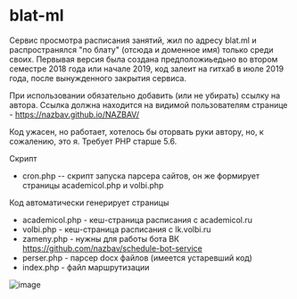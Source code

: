 # blat-ml

Сервис просмотра расписания занятий, жил по адресу blat.ml и распространялся "по блату" (отсюда и доменное имя) только среди своих.
Первывая версия была создана предположиьедьно во втором семестре 2018 года или начале 2019, код залеит на гитхаб в июле 2019 года, после вынужденного закрытия сервиса.

При использовании обязательно добавить (или не убирать) ссылку на автора. Ссылка должна находится  на видимой пользователям странице - https://nazbav.github.io/NAZBAV/

Код ужасен, но работает, хотелось бы оторвать руки автору, но, к сожалению, это я. Требует PHP старше 5.6.

Скрипт
  - cron.php -- скрипт запуска парсера сайтов, он же формирует страницы academicol.php и volbi.php

Код автоматически генерирует страницы
  - academicol.php - кеш-страница расписания с academicol.ru
  - volbi.php - кеш-страница расписания с lk.volbi.ru
  - zameny.php - нужны для работы бота ВК https://github.com/nazbav/schedule-bot-service
  - perser.php - парсер docx файлов (имеется устаревший код)
  - index.php - файл маршрутизации

 ![image](https://user-images.githubusercontent.com/21163205/134767624-bdfffb19-7148-4060-9215-70027748170f.png)

